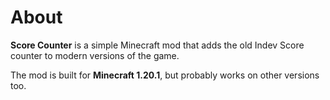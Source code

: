 # About

**Score Counter** is a simple Minecraft mod that adds the old Indev Score counter to modern versions of the game.

The mod is built for **Minecraft 1.20.1**, but probably works on other versions too.
